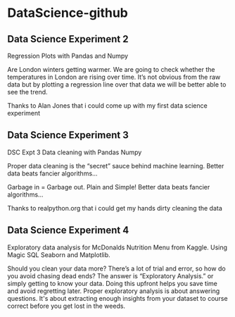 # DataScience-github

## Data Science Experiment 2
Regression Plots with Pandas and Numpy

Are London winters getting warmer. We are going to check whether the temperatures in London are rising over time. It’s not obvious from the raw data but by plotting a regression line over that data we will be better able to see the trend.

Thanks to Alan Jones that i could come up with my first data science experiment

## Data Science Experiment 3
DSC Expt 3 Data cleaning with Pandas Numpy

Proper data cleaning is the “secret” sauce behind machine learning. Better data beats fancier algorithms…

Garbage in = Garbage out. Plain and Simple! Better data beats fancier algorithms…

Thanks to realpython.org that i could get my hands dirty cleaning the data

## Data Science Experiment 4

Exploratory data analysis for McDonalds Nutrition Menu from Kaggle. Using Magic SQL Seaborn and Matplotlib.

Should you clean your data more? There’s a lot of trial and error, so how do you avoid chasing dead ends? The answer is “Exploratory Analysis.” or simply getting to know your data. Doing this upfront helps you save time and avoid regretting later. Proper exploratory analysis is about answering questions. It's about extracting enough insights from your dataset to course correct before you get lost in the weeds.
